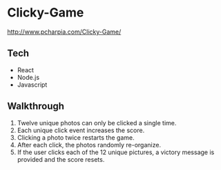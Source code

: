 # Clicky-Game
http://www.pcharpia.com/Clicky-Game/

## Tech
* React
* Node.js
* Javascript

## Walkthrough
1. Twelve unique photos can only be clicked a single time.
2. Each unique click event increases the score.
3. Clicking a photo twice restarts the game.
4. After each click, the photos randomly re-organize.
5. If the user clicks each of the 12 unique pictures, a victory message is provided and the score resets.
